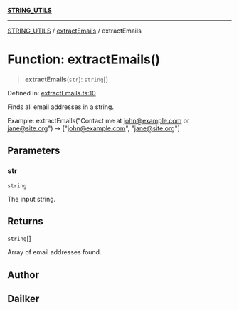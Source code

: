 [**STRING_UTILS**](../../README.md)

***

[STRING_UTILS](../../README.md) / [extractEmails](../README.md) / extractEmails

# Function: extractEmails()

> **extractEmails**(`str`): `string`[]

Defined in: [extractEmails.ts:10](https://github.com/dailker/everyutil/blob/febb9ddd747c27fb11272f2ad88aedb1ae4d7cba/src/string/extractEmails.ts#L10)

Finds all email addresses in a string.

Example: extractEmails("Contact me at john@example.com or jane@site.org") → ["john@example.com", "jane@site.org"]

## Parameters

### str

`string`

The input string.

## Returns

`string`[]

Array of email addresses found.

## Author

## Dailker
